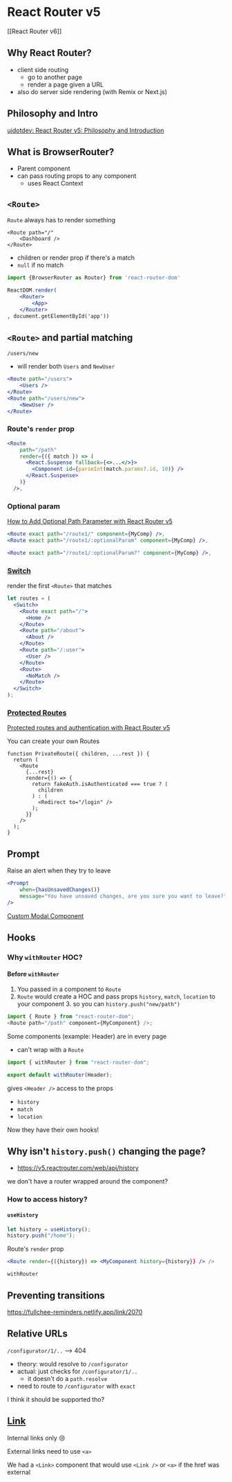 # React Router v5

[[React Router v6]]

## Why React Router?

-   client side routing
    -   go to another page
    -   render a page given a URL
-   also do server side rendering (with Remix or Next.js)

## Philosophy and Intro

[uidotdev: React Router v5: Philosophy and Introduction](https://fullchee-reminders.netlify.app/link/2071)

## What is BrowserRouter?

-   Parent component
-   can pass routing props to any component
    -   uses React Context

## `<Route>`

`Route` always has to render something

```tsx
<Route path="/"
	<Dashboard />
</Route>
```

- children or render prop if there's a match
- `null` if no match

```jsx
import {BrowserRouter as Router} from 'react-router-dom'

ReactDOM.render(
    <Router>
        <App>
    </Router>
, document.getElementById('app'))
```

## `<Route>` and partial matching

`/users/new`

-   will render both `Users` and `NewUser`

```jsx
<Route path="/users">
    <Users />
</Route>
<Route path="/users/new">
    <NewUser />
</Route>
```

### Route's `render` prop

```jsx
<Route
    path="/path"
    render={({ match }) => (
      <React.Suspense fallback={<>...</>}>
        <Component id={parseInt(match.params?.id, 10)} />
      </React.Suspense>
    )}
  />,
```

### Optional param

[How to Add Optional Path Parameter with React Router v5](https://thewebdev.info/2021/09/18/how-to-add-optional-path-parameter-with-react-router-v5/)

```jsx
<Route exact path="/route1/" component={MyComp} />,
<Route exact path="/route1/:optionalParam" component={MyComp} />,
```

```jsx
<Route exact path="/route1/:optionalParam?" component={MyComp} />,
```

### [Switch](https://v5.reactrouter.com/web/api/Switch)

render the first `<Route>` that matches

```jsx
let routes = (
  <Switch>
    <Route exact path="/">
      <Home />
    </Route>
    <Route path="/about">
      <About />
    </Route>
    <Route path="/:user">
      <User />
    </Route>
    <Route>
      <NoMatch />
    </Route>
  </Switch>
);
```

### [Protected Routes](https://ui.dev/react-router-v5-protected-routes-authentication)

[Protected routes and authentication with React Router v5](https://ui.dev/react-router-v5-protected-routes-authentication)

You can create your own Routes

```tsx
function PrivateRoute({ children, ...rest }) {
  return (
    <Route
      {...rest}
      render={() => {
        return fakeAuth.isAuthenticated === true ? (
          children
        ) : (
          <Redirect to="/login" />
        );
      }}
    />
  );
}
```




## Prompt

Raise an alert when they try to leave

```jsx
<Prompt
    when={hasUnsavedChanges()}
    message="You have unsaved changes, are you sure you want to leave?"
/>
```

[Custom Modal Component](https://michaelchan-13570.medium.com/using-react-router-v4-prompt-with-custom-modal-component-ca839f5faf39)

## Hooks

### Why `withRouter` HOC?

#### Before `withRouter`

1. You passed in a component to `Route`
2. `Route` would create a HOC and pass props `history`, `match`, `location` to your component 3. so you can `history.push("new/path")`

```js
import { Route } from "react-router-dom";
<Route path="/path" component={MyComponent} />;
```

Some components (example: Header) are in every page

-   can't wrap with a `Route`

```js
import { withRouter } from "react-router-dom";

export default withRouter(Header);
```

gives `<Header />` access to the props

-   `history`
-   `match`
-   `location`

Now they have their own hooks!

## Why isn't `history.push()` changing the page?

-   https://v5.reactrouter.com/web/api/history

we don't have a router wrapped around the component?

### How to access history?

#### `useHistory`

```jsx
let history = useHistory();
history.push("/home");
```

Route's `render` prop

```jsx
<Route render={({history}) => <MyComponent history={history}} /> />
```

`withRouter`

## Preventing transitions

https://fullchee-reminders.netlify.app/link/2070

## Relative URLs

`/configurator/1/..` --> 404

-   theory: would resolve to `/configurator`
-   actual: just checks for `/configurator/1/..`
    -   it doesn't do a `path.resolve`
-   need to route to `/configurator` with `exact`

I think it should be supported tho?


## [Link](https://v5.reactrouter.com/web/api/Link)

Internal links only 😢

External links need to use `<a>`

We had a `<Link>` component that would use `<Link />` or `<a>`  if the href was external